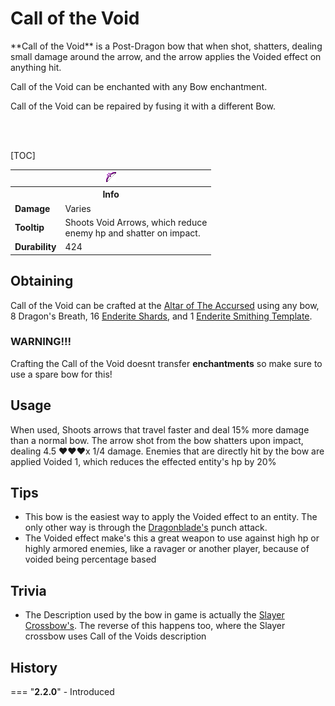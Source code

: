 # Call of the Void

<div class="result kohara-infobox-grid" markdown>
<div markdown class="kohara-infobox-text">
**Call of the Void** is a Post-Dragon bow that when shot, shatters, dealing small damage around the arrow,  and the arrow applies the Voided effect on anything hit.

<i class="icon-minecraft icon-minecraft-enchanting-table"></i> Call of the Void can be enchanted with any Bow enchantment.

<i class="icon-minecraft icon-minecraft-anvil"></i> Call of the Void can be repaired by fusing it with a different <i class="icon-minecraft icon-minecraft-bow"></i>Bow.

<br><br>

[TOC]

</div>
<div class="kohara-infobox-table">
  <table id="kohara-infobox--item">
	<tr>
		<th colspan="2" class="kohara-infobox--top-image"><img src="../../assets/items/call_of_the_void.png"></th>
	</tr>
	<tr>
		<th colspan="2">Info</th>
	</tr>
	<tr>
		<td><b>Damage</b></td>
		<td>Varies</td>
	</tr>
	<tr>
		<td><b>Tooltip</b></td>
		<td>Shoots Void Arrows, which reduce
		<br>
		enemy hp and shatter on impact.
		</td>
	</tr>
	<tr>
		<td><b>Durability</b></td>
		<td>424</td>
	</tr>
</table>
</div>
</div>

## Obtaining
Call of the Void can be crafted at the [Altar of The Accursed](../mechanics/altar_of_the_accursed.md) using any bow, 8 Dragon's Breath, 16 [Enderite Shards](../items/materials/enderite_shard.md), and 1 [Enderite Smithing Template](../items/materials/enderite_smithing_template.md).
### **WARNING!!!**
Crafting the Call of the Void doesnt transfer **enchantments** so make sure to use a spare bow for this!

## Usage
When used, Shoots arrows that travel faster and deal 15% more damage than a normal bow. The arrow shot from the bow shatters upon impact, dealing 4.5 :heart::heart::heart:x 1/4 damage. Enemies that are directly hit by the bow are applied Voided 1, which reduces the effected entity's hp by 20%

## Tips
- This bow is the easiest way to apply the Voided effect to an entity. The only other way is through the [Dragonblade's](../items/dragonblade.md) punch attack.
- The Voided effect make's this a great weapon to use against high hp or highly armored enemies, like a ravager or another player, because of voided being percentage based

## Trivia
- The Description used by the bow in game is actually the [Slayer Crossbow's](../items/slayer_crossbow.md). The reverse of this happens too, where the Slayer crossbow uses Call of the Voids description

## History
=== "**2.2.0**"
    - Introduced
